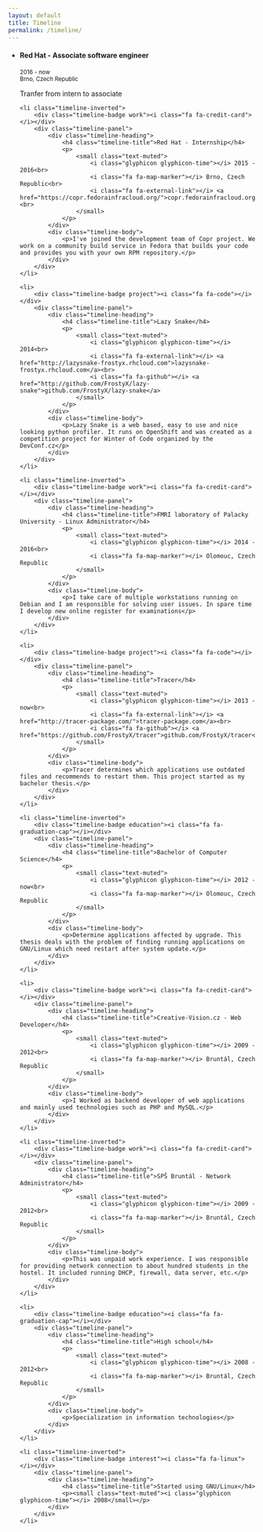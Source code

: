 ```yaml
---
layout: default
title: Timeline
permalink: /timeline/
---
```


<ul class="timeline">
	<li>
		<div class="timeline-badge work"><i class="fa fa-credit-card"></i></div>
		<div class="timeline-panel">
			<div class="timeline-heading">
				<h4 class="timeline-title">Red Hat - Associate software engineer</h4>
				<p>
					<small class="text-muted">
						<i class="glyphicon glyphicon-time"></i> 2016 - now<br>
						<i class="fa fa-map-marker"></i> Brno, Czech Republic
					</small>
				</p>
			</div>
			<div class="timeline-body">
				<p>Tranfer from intern to associate</p>
			</div>
		</div>
	</li>

	<li class="timeline-inverted">
		<div class="timeline-badge work"><i class="fa fa-credit-card"></i></div>
		<div class="timeline-panel">
			<div class="timeline-heading">
				<h4 class="timeline-title">Red Hat - Internship</h4>
				<p>
					<small class="text-muted">
						<i class="glyphicon glyphicon-time"></i> 2015 - 2016<br>
						<i class="fa fa-map-marker"></i> Brno, Czech Republic<br>
						<i class="fa fa-external-link"></i> <a href="https://copr.fedorainfracloud.org/">copr.fedorainfracloud.org/</a><br>
					</small>
				</p>
			</div>
			<div class="timeline-body">
				<p>I've joined the development team of Copr project. We work on a community build service in Fedora that builds your code and provides you with your own RPM repository.</p>
			</div>
		</div>
	</li>

	<li>
		<div class="timeline-badge project"><i class="fa fa-code"></i></div>
		<div class="timeline-panel">
			<div class="timeline-heading">
				<h4 class="timeline-title">Lazy Snake</h4>
				<p>
					<small class="text-muted">
						<i class="glyphicon glyphicon-time"></i> 2014<br>
						<i class="fa fa-external-link"></i> <a href="http://lazysnake-frostyx.rhcloud.com">lazysnake-frostyx.rhcloud.com</a><br>
						<i class="fa fa-github"></i> <a href="http://github.com/FrostyX/lazy-snake">github.com/FrostyX/lazy-snake</a>
					</small>
				</p>
			</div>
			<div class="timeline-body">
				<p>Lazy Snake is a web based, easy to use and nice looking python profiler. It runs on OpenShift and was created as a competition project for Winter of Code organized by the DevConf.cz</p>
			</div>
		</div>
	</li>

	<li class="timeline-inverted">
		<div class="timeline-badge work"><i class="fa fa-credit-card"></i></div>
		<div class="timeline-panel">
			<div class="timeline-heading">
				<h4 class="timeline-title">FMRI laboratory of Palacky University - Linux Administrator</h4>
				<p>
					<small class="text-muted">
						<i class="glyphicon glyphicon-time"></i> 2014 - 2016<br>
						<i class="fa fa-map-marker"></i> Olomouc, Czech Republic
					</small>
				</p>
			</div>
			<div class="timeline-body">
				<p>I take care of multiple workstations running on Debian and I am responsible for solving user issues. In spare time I develop new online register for examinations</p>
			</div>
		</div>
	</li>

	<li>
		<div class="timeline-badge project"><i class="fa fa-code"></i></div>
		<div class="timeline-panel">
			<div class="timeline-heading">
				<h4 class="timeline-title">Tracer</h4>
				<p>
					<small class="text-muted">
						<i class="glyphicon glyphicon-time"></i> 2013 - now<br>
						<i class="fa fa-external-link"></i> <a href="http://tracer-package.com/">tracer-package.com</a><br>
						<i class="fa fa-github"></i> <a href="https://github.com/FrostyX/tracer">github.com/FrostyX/tracer</a>
					</small>
				</p>
			</div>
			<div class="timeline-body">
				<p>Tracer determines which applications use outdated files and recommends to restart them. This project started as my bachelor thesis.</p>
			</div>
		</div>
	</li>

	<li class="timeline-inverted">
		<div class="timeline-badge education"><i class="fa fa-graduation-cap"></i></div>
		<div class="timeline-panel">
			<div class="timeline-heading">
				<h4 class="timeline-title">Bachelor of Computer Science</h4>
				<p>
					<small class="text-muted">
						<i class="glyphicon glyphicon-time"></i> 2012 - now<br>
						<i class="fa fa-map-marker"></i> Olomouc, Czech Republic
					</small>
				</p>
			</div>
			<div class="timeline-body">
				<p>Determine applications affected by upgrade. This thesis deals with the problem of finding running applications on GNU/Linux which need restart after system update.</p>
			</div>
		</div>
	</li>

	<li>
		<div class="timeline-badge work"><i class="fa fa-credit-card"></i></div>
		<div class="timeline-panel">
			<div class="timeline-heading">
				<h4 class="timeline-title">Creative-Vision.cz - Web Developer</h4>
				<p>
					<small class="text-muted">
						<i class="glyphicon glyphicon-time"></i> 2009 - 2012<br>
						<i class="fa fa-map-marker"></i> Bruntál, Czech Republic
					</small>
				</p>
			</div>
			<div class="timeline-body">
				<p>I Worked as backend developer of web applications and mainly used technologies such as PHP and MySQL.</p>
			</div>
		</div>
	</li>

	<li class="timeline-inverted">
		<div class="timeline-badge work"><i class="fa fa-credit-card"></i></div>
		<div class="timeline-panel">
			<div class="timeline-heading">
				<h4 class="timeline-title">SPŠ Bruntál - Network Administrator</h4>
				<p>
					<small class="text-muted">
						<i class="glyphicon glyphicon-time"></i> 2009 - 2012<br>
						<i class="fa fa-map-marker"></i> Bruntál, Czech Republic
					</small>
				</p>
			</div>
			<div class="timeline-body">
				<p>This was unpaid work experience. I was responsible for providing network connection to about hundred students in the hostel. It included running DHCP, firewall, data server, etc.</p>
			</div>
		</div>
	</li>

	<li>
		<div class="timeline-badge education"><i class="fa fa-graduation-cap"></i></div>
		<div class="timeline-panel">
			<div class="timeline-heading">
				<h4 class="timeline-title">High school</h4>
				<p>
					<small class="text-muted">
						<i class="glyphicon glyphicon-time"></i> 2008 - 2012<br>
						<i class="fa fa-map-marker"></i> Bruntál, Czech Republic
					</small>
				</p>
			</div>
			<div class="timeline-body">
				<p>Specialization in information technologies</p>
			</div>
		</div>
	</li>

	<li class="timeline-inverted">
		<div class="timeline-badge interest"><i class="fa fa-linux"></i></div>
		<div class="timeline-panel">
			<div class="timeline-heading">
				<h4 class="timeline-title">Started using GNU/Linux</h4>
				<p><small class="text-muted"><i class="glyphicon glyphicon-time"></i> 2008</small></p>
			</div>
		</div>
	</li>
</ul>
